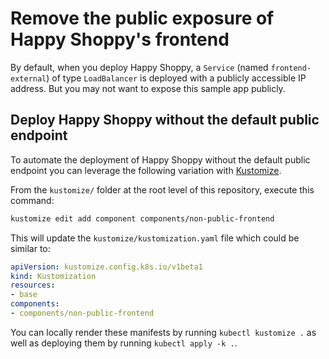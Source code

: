 # Remove the public exposure of Happy Shoppy's frontend

By default, when you deploy Happy Shoppy, a `Service` (named `frontend-external`) of type `LoadBalancer` is deployed with a publicly accessible IP address.
But you may not want to expose this sample app publicly.

## Deploy Happy Shoppy without the default public endpoint

To automate the deployment of Happy Shoppy without the default public endpoint you can leverage the following variation with [Kustomize](../..).

From the `kustomize/` folder at the root level of this repository, execute this command:

```bash
kustomize edit add component components/non-public-frontend
```

This will update the `kustomize/kustomization.yaml` file which could be similar to:

```yaml
apiVersion: kustomize.config.k8s.io/v1beta1
kind: Kustomization
resources:
- base
components:
- components/non-public-frontend
```

You can locally render these manifests by running `kubectl kustomize .` as well as deploying them by running `kubectl apply -k .`.
